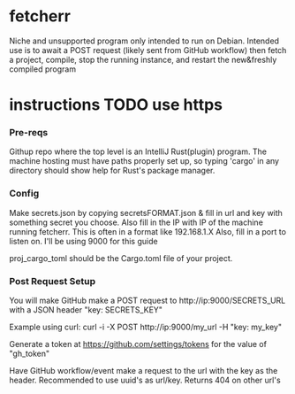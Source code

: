 # fetcherr
Niche and unsupported program only intended to run on Debian. Intended use is to await a POST request (likely sent from GitHub workflow) then fetch a project, compile, stop the running instance, and restart the new&freshly compiled program 

# instructions TODO use https
### Pre-reqs
Githup repo where the top level is an IntelliJ Rust(plugin) program.
The machine hosting must have paths properly set up, so typing 'cargo' in any directory should show help for Rust's package manager.
### Config
Make secrets.json by copying secretsFORMAT.json & fill in url and key with something secret you choose.
Also fill in the IP with IP of the machine running fetcherr. This is often in a format like 192.168.1.X
Also, fill in a port to listen on. I'll be using 9000 for this guide

proj_cargo_toml should be the Cargo.toml file of your project.  
### Post Request Setup
You will make GitHub make a POST request to http://ip:9000/SECRETS_URL with a JSON header "key: SECRETS_KEY"

Example using curl: curl -i -X POST http://ip:9000/my_url -H "key: my_key"

Generate a token at https://github.com/settings/tokens for the value of "gh_token"

Have GitHub workflow/event make a request to the url with the key as the header. Recommended to use uuid's as url/key. Returns 404 on other url's
